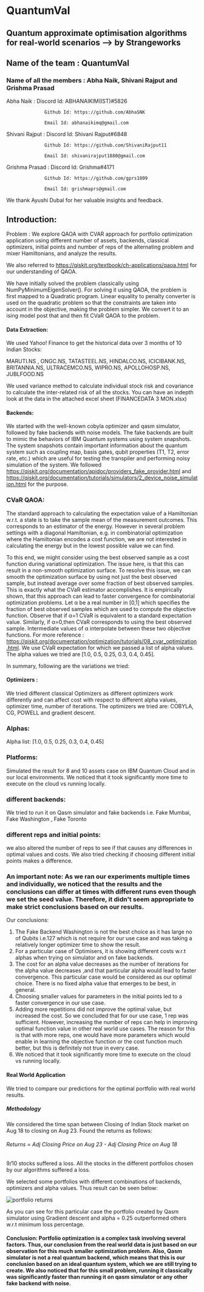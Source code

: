 # QuantumVal


## Quantum approximate optimisation algorithms for real-world scenarios --> by Strangeworks

## Name of the team : QuantumVal
 
 
### Name of all the members : Abha Naik, Shivani  Rajput and Grishma Prasad


Abha Naik :
                  Discord Id: ABHANAIKIM(IST)#5826
                  
                  Github Id: https://github.com/AbhaSNK
                    
                  Email Id: abhanaikimq@gmail.com


Shivani Rajput :
                  Discord Id: Shivani Rajput#6848
                  
                  Github Id: https://github.com/ShivaniRajput11
                    
                  Email Id: shivanirajput1880@gmail.com


Grishma Prasad :  Discord Id: Grishma#4171
                     
                  Github Id: https://github.com/gprs1809
                   
                  Email Id: grishmaprs@gmail.com


We thank Ayushi Dubal for her valuable insights and feedback.


## Introduction:

Problem : We explore QAOA with CVAR approach for portfolio optimization application using different number of assets, backends, classical optimizers, initial points and number of reps of the alternating problem and mixer Hamiltonians, and analyze the results.

We also referred to https://qiskit.org/textbook/ch-applications/qaoa.html for our understanding of QAOA. 

We have initially solved the problem classically using NumPyMinimumEigenSolver(). For solving it using QAOA, the problem is first mapped to a Quadratic program. Linear equality to penalty converter is used on the quadratic problem so that the constraints are taken into account in the objective, making the problem simpler. We convert it to an ising model post that and then fit CVaR QAOA to the problem. 


#### Data Extraction: 

We used Yahoo! Finance to get the historical data over 3 months of 10 Indian Stocks: 


MARUTI.NS , ONGC.NS, TATASTEEL.NS, HINDALCO.NS, ICICIBANK.NS, BRITANNIA.NS, ULTRACEMCO.NS, WIPRO.NS, APOLLOHOSP.NS, JUBLFOOD.NS


We used variance method to calculate individual stock risk and covariance to calculate the inter-related risk of all the stocks.
You can have an indepth look at the data in the attached excel sheet (FINANCEDATA 3 MON.xlsx)


#### Backends:
We started with the well-known cobyla optimizer and qasm simulator, followed by fake backends with noise models. The fake backends are built to mimic the behaviors of IBM Quantum systems using system snapshots. The system snapshots contain important information about the quantum system such as coupling map, basis gates, qubit properties (T1, T2, error rate, etc.) which are useful for testing the transpiler and performing noisy simulation of the system. We followed https://qiskit.org/documentation/apidoc/providers_fake_provider.html and https://qiskit.org/documentation/tutorials/simulators/2_device_noise_simulation.html for the purpose. 


### CVaR QAOA: 
The standard approach to calculating the expectation value of a Hamiltonian w.r.t. a state is to take the sample mean of the measurement outcomes. This corresponds to an estimator of the energy. However in several problem settings with a diagonal Hamiltonian, e.g. in combinatorial optimization where the Hamiltonian encodes a cost function, we are not interested in calculating the energy but in the lowest possible value we can find.

To this end, we might consider using the best observed sample as a cost function during variational optimization. The issue here, is that this can result in a non-smooth optimization surface. To resolve this issue, we can smooth the optimization surface by using not just the best observed sample, but instead average over some fraction of best observed samples. This is exactly what the CVaR estimator accomplishes. 
It is empirically shown, that this approach can lead to faster convergence for combinatorial optimization problems.
Let α be a real number in [0,1] which specifies the fraction of best observed samples which are used to compute the objective function. Observe that if α=1 CVaR is equivalent to a standard expectation value. Similarly, if α=0,then CVaR corresponds to using the best observed sample. Intermediate values of α interpolate between these two objective functions. For more reference : https://qiskit.org/documentation/optimization/tutorials/08_cvar_optimization.html. We use CVaR expectation for which we passed a list of alpha values. The alpha values we tried are [1.0, 0.5, 0.25, 0.3, 0.4, 0.45].

In summary, following are the variations we tried:
#### Optimizers :
We tried different classical Optimizers as different optimizers work differently and can affect cost with respect to different alpha values, optimizer time, number of iterations. The optimizers we tried are: COBYLA, CG, POWELL and gradient descent. 

### Alphas:
Alpha list: [1.0, 0.5, 0.25, 0.3, 0.4, 0.45]

### Platforms:
Simulated the result for 8 and 10 assets case on IBM Quantum Cloud and in our local environments. We noticed that it took significantly more time to execute on the cloud vs running locally. 

### different backends:
We tried to run it on Qasm simulator and fake backends i.e. Fake Mumbai, Fake Washington , Fake Toronto 

### different reps and initial points:
we also altered the number of reps to see if that causes any differences in optimal values and costs. We also tried checking if choosing different initial points makes a difference. 


### An important note: As we ran our experiments multiple times and individually, we noticed that the results and the conclusions can differ at times with different runs even though we set the seed value. Therefore, it didn't seem appropriate to make strict conclusions based on our results.


Our conclusions:

1. The Fake Backend Washington is not the best choice as it has large no of Qubits i.e.127 which is not require for our use case and was taking a relatively longer optimizer time to show the result.
2. For a particular case of Optimisers, it is showing different costs w.r.t alphas when trying on simulator and on fake backends. 
3. The cost for an alpha value decreases as the number of iterations for the alpha value decreases ,and that particular alpha would lead to faster convergence. This particular case would be considered as our optimal choice. There is no fixed alpha value that emerges to be best, in general.
4. Choosing smaller values for parameters in the initial points led to a faster convergence in our use case.
5. Adding more repetitions did not improve the optimal value, but increased the cost. So we concluded that for our use case, 1 rep was sufficient. However, increasing the number of reps can help in improving optimal function value in other real world use cases. The reason for this is that with more reps, one would have more parameters which would enable in learning the objective function or the cost function much better, but this is definitely not true in every case. 
6. We noticed that it took significantly more time to execute on the cloud vs running locally. 


#### Real World Application
We tried to compare our predictions for the optimal portfolio with real world results.
##### Methodology
We considered the time span between Closing of Indian Stock market on Aug 18 to closing on Aug 23. Found the returns as follows:


######  Returns = Adj Closing Price on Aug 23 - Adj Closing Price on Aug 18


9/10 stocks suffered a loss. All the stocks in the different portfolios chosen by our algorithms suffered a loss.

We selected some portfolios with different combinations of backends, optimizers and alpha values. Thus result can be seen below:

![portfolio returns](https://user-images.githubusercontent.com/94033568/186265528-4b7437ef-03d8-4ac3-af5f-8888060484b4.png)

As you can see for this particular case the portfolio created by Qasm simulator using Gradient descent and alpha = 0.25 outperformed others w.r.t minimum loss percentage.

#### Conclusion: Portfolio optimization is a complex task involving several factors. Thus, our conclusion from the real world data is just based on our observation for this much smaller optimization problem. Also, Qasm simulator is not a real quantum backend, which means that this is our conclusion based on an ideal quantum system, which we are still trying to create. We also noticed that for this small problem, running it classically was significantly faster than running it on qasm simulator or any other fake backend with noise.
